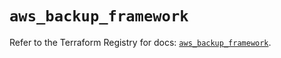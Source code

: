 # `aws_backup_framework`

Refer to the Terraform Registry for docs: [`aws_backup_framework`](https://registry.terraform.io/providers/hashicorp/aws/5.99.1/docs/resources/backup_framework).
